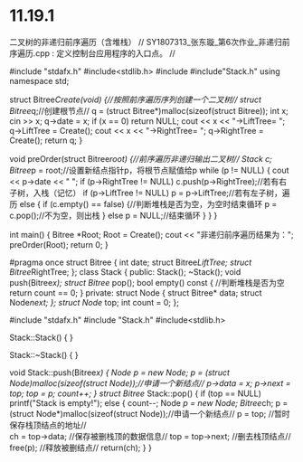 # 11.19.1
二叉树的非递归前序遍历（含堆栈）
// SY1807313_张东璇_第6次作业_非递归前序遍历.cpp : 定义控制台应用程序的入口点。
//

#include "stdafx.h"
#include<stdlib.h>
#include<iostream>
#include"Stack.h"
using namespace std;

struct Bitree*Create(void) {//按照前序遍历序列创建一个二叉树//
	struct Bitree*q;//创建根节点//
	q = (struct Bitree*)malloc(sizeof(struct Bitree));
	int x;
	cin >> x;
	q->date = x;
	if (x == 0) return NULL;
	cout << x << "->LiftTree= ";
	q->LiftTree = Create();
	cout << x << "->RightTree= ";
	q->RightTree = Create();
	return q;
}

void preOrder(struct Bitree*root) {//前序遍历非递归输出二叉树//
	Stack c;
	Bitree*p = root;//设置新结点指针p，将根节点赋值给p
	while (p != NULL) {
		cout << p->date << " ";
		if (p->RightTree != NULL) c.push(p->RightTree);//若有右子树，入栈（记忆）
		if (p->LiftTree != NULL) p = p->LiftTree;//若有左子树，遍历
		else {
			if (c.empty() == false) {//判断堆栈是否为空，为空时结束循环
				p = c.pop();//不为空，则出栈
			}
			else
				p = NULL;//结束循环
		}
	}
}

int main()
{
	Bitree *Root;
	Root = Create();
	cout << "非递归前序遍历结果为：";
	preOrder(Root);
	return 0;
}

#pragma once
struct Bitree
{
	int date;
	struct Bitree*LiftTree;
	struct Bitree*RightTree;
};
class Stack
{
public:
	Stack();
	~Stack();
	void push(Bitree*x);
	struct Bitree* pop();
	bool empty() const { //判断堆栈是否为空
		return count == 0;
	}
private:
	struct Node
	{
		struct Bitree* data;
		struct Node*next;
	};
	struct Node* top;
	int count = 0;
};

#include "stdafx.h"
#include "Stack.h"
#include<stdlib.h>

Stack::Stack()
{
}


Stack::~Stack()
{
}

void Stack::push(Bitree*x) {
	Node *p = new Node;
	p = (struct Node*)malloc(sizeof(struct Node));//申请一个新结点//
	p->data = x;
	p->next = top;
	top = p;
	count++;
}
struct Bitree* Stack::pop() {
	if (top == NULL)
		printf("Stack  is  empty!");
	else
	{
		count--;
		Node *p = new Node;
		Bitree*ch;
		p = (struct Node*)malloc(sizeof(struct Node));//申请一个新结点//
		p = top;                //暂时保存栈顶结点的地址//  
		ch = top->data;    //保存被删栈顶的数据信息//
		top = top->next;               //删去栈顶结点// 
		free(p);                          //释放被删结点//
		return(ch);
	}
}
